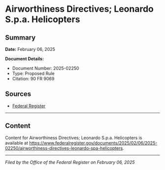 # Airworthiness Directives; Leonardo S.p.a. Helicopters

## Summary

**Date:** February 06, 2025

**Document Details:**
- Document Number: 2025-02250
- Type: Proposed Rule
- Citation: 90 FR 9069

## Sources
- [Federal Register](https://www.federalregister.gov/documents/2025/02/06/2025-02250/airworthiness-directives-leonardo-spa-helicopters)

---

## Content

Content for Airworthiness Directives; Leonardo S.p.a. Helicopters is available at https://www.federalregister.gov/documents/2025/02/06/2025-02250/airworthiness-directives-leonardo-spa-helicopters.

---

*Filed by the Office of the Federal Register on February 06, 2025*
